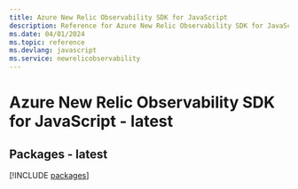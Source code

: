 ```yaml
---
title: Azure New Relic Observability SDK for JavaScript
description: Reference for Azure New Relic Observability SDK for JavaScript
ms.date: 04/01/2024
ms.topic: reference
ms.devlang: javascript
ms.service: newrelicobservability
---
```

# Azure New Relic Observability SDK for JavaScript - latest
## Packages - latest
[!INCLUDE [packages](new-relic-observability-index.md)]